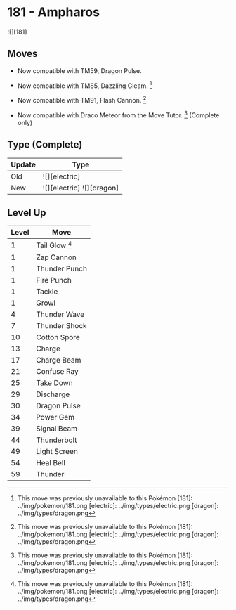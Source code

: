 # 181 - Ampharos
![][181]

## Moves

 - Now compatible with TM59, Dragon Pulse.

 - Now compatible with TM85, Dazzling Gleam. [^1]

 - Now compatible with TM91, Flash Cannon. [^1]

 - Now compatible with Draco Meteor from the Move Tutor. [^1] (Complete only)

## Type (Complete)

Update | Type
---    | ---
Old    | ![][electric]
New    | ![][electric]  ![][dragon]

## Level Up

Level | Move
---   | ---
  1   | Tail Glow [^1]
  1   | Zap Cannon
  1   | Thunder Punch
  1   | Fire Punch
  1   | Tackle
  1   | Growl
  4   | Thunder Wave
  7   | Thunder Shock
 10   | Cotton Spore
 13   | Charge
 17   | Charge Beam
 21   | Confuse Ray
 25   | Take Down
 29   | Discharge
 30   | Dragon Pulse
 34   | Power Gem
 39   | Signal Beam
 44   | Thunderbolt
 49   | Light Screen
 54   | Heal Bell
 59   | Thunder

[^1]: This move was previously unavailable to this Pokémon
[181]: ../img/pokemon/181.png
[electric]: ../img/types/electric.png
[dragon]: ../img/types/dragon.png
